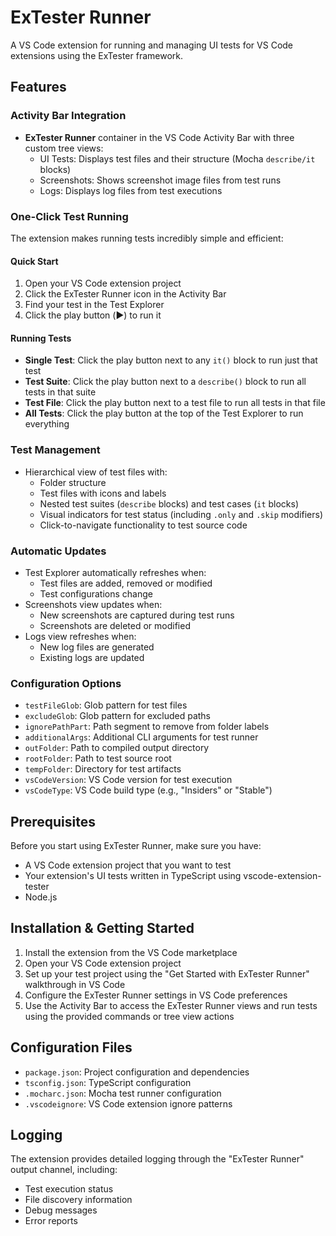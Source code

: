 # ExTester Runner

A VS Code extension for running and managing UI tests for VS Code extensions using the ExTester framework.

## Features

### Activity Bar Integration
- **ExTester Runner** container in the VS Code Activity Bar with three custom tree views:
  - UI Tests: Displays test files and their structure (Mocha `describe/it` blocks)
  - Screenshots: Shows screenshot image files from test runs
  - Logs: Displays log files from test executions

### One-Click Test Running
The extension makes running tests incredibly simple and efficient:

#### Quick Start
1. Open your VS Code extension project
2. Click the ExTester Runner icon in the Activity Bar
3. Find your test in the Test Explorer
4. Click the play button (▶️) to run it

#### Running Tests
- **Single Test**: Click the play button next to any `it()` block to run just that test
- **Test Suite**: Click the play button next to a `describe()` block to run all tests in that suite
- **Test File**: Click the play button next to a test file to run all tests in that file
- **All Tests**: Click the play button at the top of the Test Explorer to run everything

### Test Management
- Hierarchical view of test files with:
  - Folder structure
  - Test files with icons and labels
  - Nested test suites (`describe` blocks) and test cases (`it` blocks)
  - Visual indicators for test status (including `.only` and `.skip` modifiers)
  - Click-to-navigate functionality to test source code

### Automatic Updates
- Test Explorer automatically refreshes when:
  - Test files are added, removed or modified
  - Test configurations change
- Screenshots view updates when:
  - New screenshots are captured during test runs
  - Screenshots are deleted or modified
- Logs view refreshes when:
  - New log files are generated
  - Existing logs are updated

### Configuration Options
- `testFileGlob`: Glob pattern for test files
- `excludeGlob`: Glob pattern for excluded paths
- `ignorePathPart`: Path segment to remove from folder labels
- `additionalArgs`: Additional CLI arguments for test runner
- `outFolder`: Path to compiled output directory
- `rootFolder`: Path to test source root
- `tempFolder`: Directory for test artifacts
- `vsCodeVersion`: VS Code version for test execution
- `vsCodeType`: VS Code build type (e.g., "Insiders" or "Stable")

## Prerequisites

Before you start using ExTester Runner, make sure you have:

- A VS Code extension project that you want to test
- Your extension's UI tests written in TypeScript using vscode-extension-tester
- Node.js

## Installation & Getting Started

1. Install the extension from the VS Code marketplace
2. Open your VS Code extension project
3. Set up your test project using the "Get Started with ExTester Runner" walkthrough in VS Code
4. Configure the ExTester Runner settings in VS Code preferences
5. Use the Activity Bar to access the ExTester Runner views and run tests using the provided commands or tree view actions


## Configuration Files

- `package.json`: Project configuration and dependencies
- `tsconfig.json`: TypeScript configuration
- `.mocharc.json`: Mocha test runner configuration
- `.vscodeignore`: VS Code extension ignore patterns

## Logging

The extension provides detailed logging through the "ExTester Runner" output channel, including:
- Test execution status
- File discovery information
- Debug messages
- Error reports
